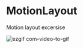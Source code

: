 # MotionLayout

Motion layout excersise



![ezgif com-video-to-gif](https://user-images.githubusercontent.com/65343515/229073159-c791440d-6774-40c1-ab9c-62aba0972485.gif)
